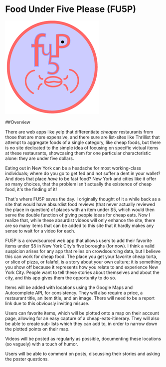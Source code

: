 # Food Under Five Please (FU5P)

![img not displaying](/images/fu5p/fu5pLogo2.png?raw=true "Optional Title")

##Overview

There are web apps like yelp that differentiate *cheaper* restaurants from those that are more expensive, and there sure are list-sites like Thrillist that attempt to aggregate foods of a single category, like cheap foods, but there is no site dedicated to the simple idea of focusing on specific victual items at these restaurants, showcasing them for one particular characteristic alone: they are under five dollars.

Eating out in New York can be a headache for most working-class individuals; where do you go to get fed and not suffer a dent in your wallet? And does that place *have* to be fast food? New York and cities like it offer so many choices, that the problem isn't actually the existence of cheap food, it's the finding of it!

That's where FU5P saves the day. I originally thought of it a while back as a site that would have absurdist food reviews (that never actually reviewed the place in question) of places with an item under $5, which would then serve the double function of giving people ideas for cheap eats. Now I realize that, while these absurdist videos will only enhance the site, there are so many items that can be added to this site that it hardly makes any sense to wait for a video for each.

FU5P is a crowdsourced web app that allows users to add their favorite items under $5 in New York City's five boroughs (for now). I think a valid suspicion arises for any app that relies on crowdsourcing data, but I believe this can work for cheap food. The place you get your favorite cheap torta, or slice of pizza, or falafel, is a story about your own culture; it is something you show off because it represents how you relate to and experience New York City. People want to tell these stories about themselves and about the city, and this app gives them the opportunity to do so.

Items will be added with locations using the Google Maps and Autocomplete API, for consistency. They will also require a price, a restaurant title, an item title, and an image. There will need to be a report link due to this obviously inviting misuse.

Users can favorite items, which will be plotted onto a map on their account page, allowing for an easy capture of a cheap-eats-itinerary. They will also be able to create sub-lists which they can add to, in order to narrow down the plotted points on their map.

Videos will be posted as regularly as possible, documenting these locations (so vaguely) with a touch of humor.

Users will be able to comment on posts, discussing their stories and asking the poster questions.
